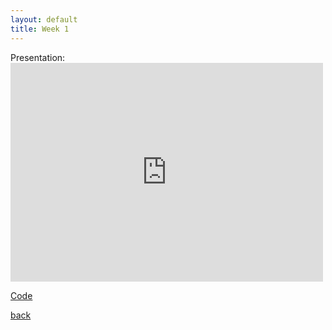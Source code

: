 ```yaml
---
layout: default
title: Week 1
---
```




Presentation: <iframe 
                src="https://view.officeapps.live.com/op/view.aspx?src=https://dombbb.github.io/presentation/Presentation_W1.pptx"
                width="500px"
                height="350px"
                frameborder="0"
              ></iframe>

[Code](https://dombbb.github.io/cs-hs22)


[back](./)
